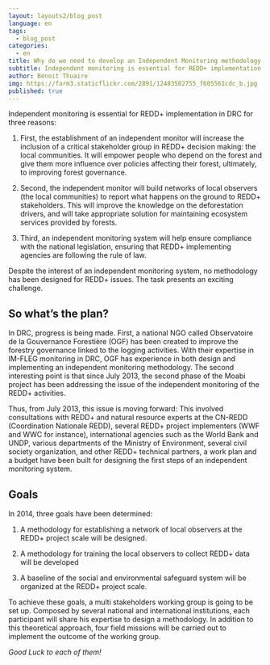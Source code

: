 ```yaml
---
layout: layouts2/blog_post
language: en
tags:
  - blog_post
categories:
  - en
title: Why do we need to develop an Independent Monitoring methodology for REDD+?
subtitle: Independent monitoring is essential for REDD+ implementation in DRC.  Despite the interest of an independent monitoring system, no methodology has been designed for REDD+ issues. The task presents an exciting challenge.
author: Benoit Thuaire
img: https://farm3.staticflickr.com/2891/12483502755_f605561cdc_b.jpg
published: true
---
```

Independent monitoring is essential for REDD+ implementation in DRC for three reasons:

1. First, the establishment of an independent monitor will increase the inclusion of a critical stakeholder group in REDD+ decision making: the local communities. It will empower people who depend on the forest and give them more influence over policies affecting their forest, ultimately, to improving forest governance.

2. Second, the independent monitor will build networks of local observers (the local communities) to report what happens on the ground to REDD+ stakeholders. This will improve the knowledge on the deforestation drivers, and will take appropriate solution for maintaining ecosystem services provided by forests.

3. Third, an independent monitoring system will help ensure compliance with the national legislation, ensuring that REDD+ implementing agencies are following the rule of law.

Despite the interest of an independent monitoring system, no methodology has been designed for REDD+ issues. The task presents an exciting challenge.


## So what’s the plan?

In DRC, progress is being made. First, a national NGO called Observatoire de la Gouvernance Forestière (OGF) has been created to improve the forestry governance linked to the logging activities. With their expertise in IM-FLEG monitoring in DRC, OGF has experience in both design and implementing an independent monitoring methodology. The second interesting point is that since July 2013, the second phase of the Moabi project has been addressing the issue of the independent monitoring of the REDD+ activities.

Thus, from July 2013, this issue is moving forward: This involved consultations with REDD+ and natural resource experts at the CN-REDD (Coordination Nationale REDD), several REDD+ project implementers (WWF and WWC for instance), international agencies such as the World Bank and UNDP, various departments of the Ministry of Environment, several civil society organization, and other REDD+ technical partners, a work plan and a budget have been built for designing the first steps of an independent monitoring system.


## Goals

In 2014, three goals have been determined:

1. A methodology for establishing a network of local observers at the REDD+ project scale will be designed.

2. A methodology for training the local observers to collect REDD+ data will be developed

3. A baseline of the social and environmental safeguard system will be organized at the REDD+ project scale.


To achieve these goals, a multi stakeholders working group is going to be set up. Composed by several national and international institutions, each participant will share his expertise to design a methodology. In addition to this theoretical approach, four field missions will be carried out to implement the outcome of the working group.

*Good Luck to each of them!*

